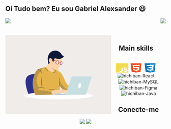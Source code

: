 ## Oi Tudo bem? Eu sou Gabriel Alexsander 😃️

<div>
  
  <img  height="180em" src="https://github-readme-stats.vercel.app/api?username=Hichiban&show_icons=true&theme=synthwave&include_all_commits=true&count_private=true"/>
   <img align="right"height="180em" src="https://github-readme-stats.vercel.app/api/top-langs/?username=Hichiban&theme=synthwave&hide_border=false&&layout=compact"/>
  </a>
</div>
<br>

<div  align="center"> 
  <div style="display: inline_block"><br>
     <img align="left" height="250" alt="coding-time" src="progam.gif">
   <h2>Main skills </h2>
<div style="display: inline_block"><br>
  <img align="center" alt="hichiban-Js" height="30" width="40" src="https://raw.githubusercontent.com/devicons/devicon/master/icons/javascript/javascript-plain.svg">
  <img align="center" alt="hichiban-HTML" height="30" width="40" src="https://raw.githubusercontent.com/devicons/devicon/master/icons/html5/html5-original.svg">
  <img align="center" alt="hichiban-CSS" height="30" width="40" src="https://raw.githubusercontent.com/devicons/devicon/master/icons/css3/css3-original.svg">
  <img align="center" alt="hichiban-React" height="30" width="40" src="https://cdn.jsdelivr.net/gh/devicons/devicon/icons/react/react-original.svg" />
  <img align="center" alt="hichiban-MySQL" height="30" width="40" src="https://cdn.jsdelivr.net/gh/devicons/devicon/icons/mysql/mysql-original.svg"/>
  <img align="center" alt="hichiban-Figma" height="30" width="40" src="https://cdn.jsdelivr.net/gh/devicons/devicon/icons/figma/figma-original.svg" />
  <img align="center" alt="hichiban-Java" height="30" width="40" src="https://cdn.jsdelivr.net/gh/devicons/devicon/icons/java/java-original.svg" />
</div>

<h2>Conecte-me</h2>
<div>
  <a href = "mailto:galexsander08@gmail.com"><img src="https://img.shields.io/badge/-Gmail-%23333?style=for-the-badge&logo=gmail&logoColor=white" target="_blank"></a>
  <a href="https://www.linkedin.com/in/gabrielalexsander/" target="_blank"><img src="https://img.shields.io/badge/-LinkedIn-%230077B5?style=for-the-badge&logo=linkedin&logoColor=white" target="_blank"></a> 
</div>
  
